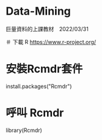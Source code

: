 # Data-Mining

巨量資料的上課教材　2022/03/31

＃ 下載 R
  https://www.r-project.org/

# 安裝Rcmdr套件 
install.packages("Rcmdr")

# 呼叫 Rcmdr
library(Rcmdr)


